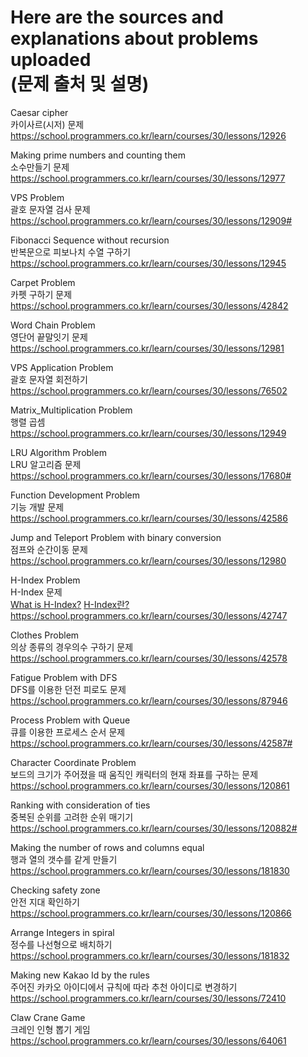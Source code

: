 # Here are the sources and explanations about problems uploaded <br> (문제 출처 및 설명)

Caesar cipher <br> 카이사르(시저) 문제 <br> https://school.programmers.co.kr/learn/courses/30/lessons/12926

Making prime numbers and counting them <br> 소수만들기 문제 <br> https://school.programmers.co.kr/learn/courses/30/lessons/12977

VPS Problem <br> 괄호 문자열 검사 문제 <br> https://school.programmers.co.kr/learn/courses/30/lessons/12909#

Fibonacci Sequence without recursion <br> 반복문으로 피보나치 수열 구하기 <br> https://school.programmers.co.kr/learn/courses/30/lessons/12945

Carpet Problem <br> 카펫 구하기 문제 <br> https://school.programmers.co.kr/learn/courses/30/lessons/42842

Word Chain Problem <br> 영단어 끝말잇기 문제 <br> https://school.programmers.co.kr/learn/courses/30/lessons/12981

VPS Application Problem <br> 괄호 문자열 회전하기 <br> https://school.programmers.co.kr/learn/courses/30/lessons/76502

Matrix_Multiplication Problem <br> 행렬 곱셈 <br> https://school.programmers.co.kr/learn/courses/30/lessons/12949

LRU Algorithm Problem <br> LRU 알고리즘 문제  <br> https://school.programmers.co.kr/learn/courses/30/lessons/17680#

Function Development Problem <br> 기능 개발 문제  <br> https://school.programmers.co.kr/learn/courses/30/lessons/42586

Jump and Teleport Problem with binary conversion <br> 점프와 순간이동 문제 <br> https://school.programmers.co.kr/learn/courses/30/lessons/12980

H-Index Problem <br> H-Index 문제 <br> [What is H-Index?](https://en.wikipedia.org/wiki/H-index)  [H-Index란?](https://ko.wikipedia.org/wiki/H_%EC%A7%80%EC%88%98) 
<br> https://school.programmers.co.kr/learn/courses/30/lessons/42747

Clothes Problem <br> 의상 종류의 경우의수 구하기 문제 <br> https://school.programmers.co.kr/learn/courses/30/lessons/42578

Fatigue Problem with DFS <br> DFS를 이용한 던전 피로도 문제 <br> https://school.programmers.co.kr/learn/courses/30/lessons/87946

Process Problem with Queue <br> 큐를 이용한 프로세스 순서 문제 <br> https://school.programmers.co.kr/learn/courses/30/lessons/42587#

Character Coordinate Problem <br> 보드의 크기가 주어졌을 때 움직인 캐릭터의 현재 좌표를 구하는 문제 <br> https://school.programmers.co.kr/learn/courses/30/lessons/120861

Ranking with consideration of ties <br> 중복된 순위를 고려한 순위 매기기 <br> https://school.programmers.co.kr/learn/courses/30/lessons/120882#

Making the number of rows and columns equal <br> 행과 열의 갯수를 같게 만들기 <br> https://school.programmers.co.kr/learn/courses/30/lessons/181830

Checking safety zone <br> 안전 지대 확인하기 <br> https://school.programmers.co.kr/learn/courses/30/lessons/120866

Arrange Integers in spiral <br> 정수를 나선형으로 배치하기 <br> https://school.programmers.co.kr/learn/courses/30/lessons/181832

Making new Kakao Id by the rules <br> 주어진 카카오 아이디에서 규칙에 따라 추천 아이디로 변경하기 <br> https://school.programmers.co.kr/learn/courses/30/lessons/72410

Claw Crane Game <br> 크레인 인형 뽑기 게임 <br> https://school.programmers.co.kr/learn/courses/30/lessons/64061
